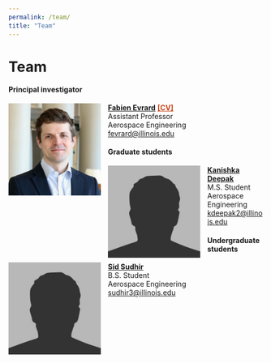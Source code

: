 ```yaml
---
permalink: /team/
title: "Team"
---
```


Team
============

#### Principal investigator

<div class="flex-container" style="margin-bottom: 0.8em">
  <div class="box">
    <img src="../assets/images/fabien.jpg" style="float: left; height: 13em; margin-right: 1em"/>
    <a href="https://aerospace.illinois.edu/directory/profile/fevrard"><b>Fabien Evrard</b></a> <b><a style="color:#C84113" href="../cv/fevrard.pdf">[CV]</a></b><br>
    Assistant Professor  <br>
    Aerospace Engineering  <br>
    <a href="mailto:fevrard@illinois.edu">fevrard@illinois.edu</a>
  </div>
  <div class="box">
  </div>
  <div class="box">
  </div>
</div>


#### Graduate students

<div class="flex-container" style="margin-bottom: 0.8em">
  <div class="box">
    <img src="../assets/images/bio-photo.jpg" style="float: left; height: 13em; margin-right: 1em"/>
    <a href="."><b>Kanishka Deepak</b></a><br>
    M.S. Student  <br>
    Aerospace Engineering  <br>
    <a href="mailto:kdeepak2@illinois.edu">kdeepak2@illinois.edu</a>
  </div>
  <div class="box">
    <!-- <img src="../assets/images/bio-photo.jpg" style="float: left; height: 13em; margin-right: 1em"/>
    <a href="."><b>Student 1</b></a><br>
    M.S. Student  <br>
    Aerospace Engineering  <br>
    <a href="mailto:student1@illinois.edu">student1@illinois.edu</a> -->
  </div>
  <div class="box">
    <!-- <img src="../assets/images/bio-photo.jpg" style="float: left; height: 13em; margin-right: 1em"/>
    <a href="."><b>Student 1</b></a><br>
    M.S. Student  <br>
    Aerospace Engineering  <br>
    <a href="mailto:student1@illinois.edu">student1@illinois.edu</a> -->
  </div>
</div>


#### Undergraduate students

<div class="flex-container" style="margin-bottom: 0.8em">
  <div class="box">
    <img src="../assets/images/bio-photo.jpg" style="float: left; height: 13em; margin-right: 1em"/>
    <a href="."><b>Sid Sudhir</b></a><br>
    B.S. Student  <br>
    Aerospace Engineering  <br>
    <a href="mailto:sudhir3@illinois.edu">sudhir3@illinois.edu</a>
  </div>
  <div class="box">
    <!-- <img src="../assets/images/bio-photo.jpg" style="float: left; height: 13em; margin-right: 1em"/>
    <a href="."><b>Student 1</b></a><br>
    M.S. Student  <br>
    Aerospace Engineering  <br>
    <a href="mailto:student1@illinois.edu">student1@illinois.edu</a> -->
  </div>
  <div class="box">
    <!-- <img src="../assets/images/bio-photo.jpg" style="float: left; height: 13em; margin-right: 1em"/>
    <a href="."><b>Student 1</b></a><br>
    M.S. Student  <br>
    Aerospace Engineering  <br>
    <a href="mailto:student1@illinois.edu">student1@illinois.edu</a> -->
  </div>
</div>
